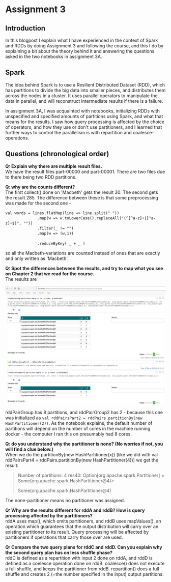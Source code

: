 # Assignment 3

## Introduction
In this blogpost I explain what I have experienced in the context of Spark and RDDs by doing Assignment 3 and following the course, and this I do by explaining a bit about the theory behind it and answering the questions asked in the two notebooks in assignment 3A.

## Spark 
The idea behind Spark is to use a Resilient Distributed Dataset (RDD), which has partitions to divide the big data into smaller pieces, and distributes them across the nodes in a cluster. It uses parallel operators to manipulate the data in parallel, and will reconstruct intermediate results if there is a failure. 

In assignment 3A, I was acquainted with notebooks, initializing RDDs with unspecified and specified amounts of partitions using Spark, and what that means for the results. I saw how query processing is affected by the choice of operators, and how they use or don't use partitioners, and I learned that further ways to control the parallelism is with repartition and coalesce-operations.

## Questions (chronological order)
**Q: Explain why there are multiple result files.**  
We have the result files part-00000 and part-00001. There are two files due to there being two RDD partitions. 

**Q: why are the counts different?**   
The first collect() done on 'Macbeth' gets the result 30. The second gets the result 285. The difference between these is  that some
preprocessing was made for the second one - 

    val words = lines.flatMap(line => line.split(" "))  
                  .map(w => w.toLowerCase().replaceAll("(^[^a-z]+|[^a-z]+$)", ""))  
                  .filter(_ != "")  
                  .map(w => (w,1))  

                  .reduceByKey( _ + _ )


so all the Macbeth-variations are counted instead of ones that are exactly and only written as 'Macbeth'. 



**Q: Spot the differences between the results, and try to map what you see on Chapter 2 that we read for the course.**  
The results are 

![alt text](ass3_b_rddpairs.png "Results rddA and rddB")

rddPairGroup has 8 partitions, and rddPairGroup2 has 2 - because this one was initialized as 
`val rddPairsPart2 = rddPairs.partitionBy(new HashPartitioner(2))`. As the notebook explains, the default number of partitions will depend on the number of cores in the machine running docker - the computer I ran this on presumably had 8 cores.



**Q: do you understand why the partitioner is none? (No worries if not, you will find a clue below.)**  
When we do the partitionBy(new HashPartitioner(x)) (like we did with val rddPairsPart4 = rddPairs.partitionBy(new HashPartitioner(4))) 
we get the result:

>Number of partitions: 4
>res40: Option[org.apache.spark.Partitioner] = Some(org.apache.spark.HashPartitioner@4)>
>
>Some(org.apache.spark.HashPartitioner@4)

The none-partitioner means no partitioner was assigned.

**Q: Why are the results different for rddA and rddB? How is query processing affected by the partitioners?**  
rddA uses map(), which omits partitioners, and rddB uses mapValues(), an operation which guarantees that the output distribution will carry over an existing partitioner to its result. Query processing will be affected by partitioners if operations that carry those over are used.

**Q: Compare the two query plans for rddC and rddD. Can you explain why the second query plan has on less shuffle phase?**  
rddC is defined as a repartition with input 2 done on rddA, and rddD is defined as a coelesce operation done on rddB. coalesce() does not execute a full shuffle, and keeps the partitioner from rddB. repartition() does a full shuffle and creates 2 (=the number specified in the input) output partitions.

